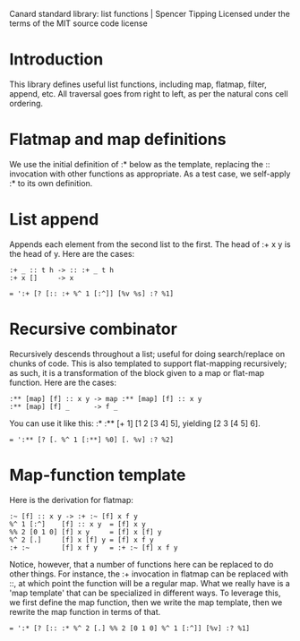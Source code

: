Canard standard library: list functions | Spencer Tipping
Licensed under the terms of the MIT source code license

# Introduction

This library defines useful list functions, including map, flatmap, filter, append, etc. All traversal goes from right to left, as per the natural cons cell ordering.

# Flatmap and map definitions

We use the initial definition of :* below as the template, replacing the :: invocation with other functions as appropriate. As a test case, we self-apply :* to its own definition.

# List append

Appends each element from the second list to the first. The head of :+ x y is the head of y. Here are the cases:

    :+ _ :: t h -> :: :+ _ t h
    :+ x []     -> x

    = ':+ [? [:: :+ %^ 1 [:^]] [%v %s] :? %1]

# Recursive combinator

Recursively descends throughout a list; useful for doing search/replace on chunks of code. This is also templated to support flat-mapping recursively; as such, it is a transformation of the
block given to a map or flat-map function. Here are the cases:

    :** [map] [f] :: x y -> map :** [map] [f] :: x y
    :** [map] [f] _      -> f _

You can use it like this: :* :** [+ 1] [1 2 [3 4] 5], yielding [2 3 [4 5] 6].

    = ':** [? [. %^ 1 [:**] %0] [. %v] :? %2]

# Map-function template

Here is the derivation for flatmap:

    :~ [f] :: x y -> :+ :~ [f] x f y
    %^ 1 [:^]    [f] :: x y  = [f] x y
    %% 2 [0 1 0] [f] x y     = [f] x [f] y
    %^ 2 [.]     [f] x [f] y = [f] x f y
    :+ :~        [f] x f y   = :+ :~ [f] x f y

Notice, however, that a number of functions here can be replaced to do other things. For instance, the :+ invocation in flatmap can be replaced with ::, at which point the function will be a
regular map. What we really have is a 'map template' that can be specialized in different ways. To leverage this, we first define the map function, then we write the map template, then we
rewrite the map function in terms of that.

    = ':* [? [:: :* %^ 2 [.] %% 2 [0 1 0] %^ 1 [:^]] [%v] :? %1]